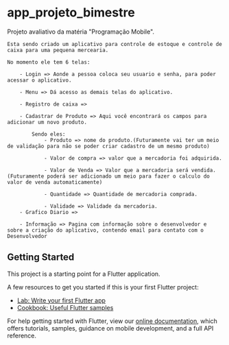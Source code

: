 # app_projeto_bimestre

 Projeto avaliativo da matéria "Programação Mobile".

    Esta sendo criado um aplicativo para controle de estoque e controle de caixa para uma pequena mercearia. 

    No momento ele tem 6 telas:

        - Login => Aonde a pessoa coloca seu usuario e senha, para poder acessar o aplicativo.

        - Menu => Dá acesso as demais telas do aplicativo.

        - Registro de caixa =>

        - Cadastrar de Produto => Aqui você encontrará os campos para adicionar um novo produto.

            Sendo eles:
                - Produto => nome do produto.(Futuramente vai ter um meio de validação para não se poder criar cadastro de um mesmo produto)

                - Valor de compra => valor que a mercadoria foi adquirida.

                - Valor de Venda => Valor que a mercadoria será vendida. (Futuramente poderá ser adicionado um meio para fazer o calculo do valor de venda automaticamente)

                - Quantidade => Quantidade de mercadoria comprada. 

                - Validade => Validade da mercadoria. 
        - Grafico Diario =>

        - Informação => Pagina com informação sobre o desenvolvedor e sobre a criação do aplicativo, contendo email para contato com o  Desenvolvedor

## Getting Started

This project is a starting point for a Flutter application.

A few resources to get you started if this is your first Flutter project:

- [Lab: Write your first Flutter app](https://flutter.dev/docs/get-started/codelab)
- [Cookbook: Useful Flutter samples](https://flutter.dev/docs/cookbook)

For help getting started with Flutter, view our
[online documentation](https://flutter.dev/docs), which offers tutorials,
samples, guidance on mobile development, and a full API reference.
